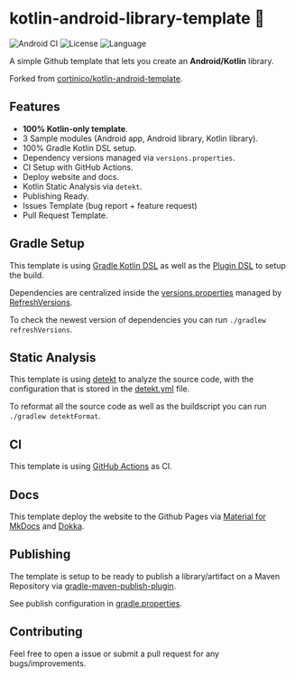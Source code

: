 # kotlin-android-library-template 🤖

![Android CI](https://github.com/lcdsmao/kotlin-android-template/workflows/Android%20CI/badge.svg) ![License](https://img.shields.io/github/license/cortinico/kotlin-android-template.svg) ![Language](https://img.shields.io/github/languages/top/cortinico/kotlin-android-template?color=blue&logo=kotlin)

A simple Github template that lets you create an **Android/Kotlin** library.

Forked from [cortinico/kotlin-android-template](https://github.com/cortinico/kotlin-android-template).

## Features

- **100% Kotlin-only template**.
- 3 Sample modules (Android app, Android library, Kotlin library).
- 100% Gradle Kotlin DSL setup.
- Dependency versions managed via `versions.properties`.
- CI Setup with GitHub Actions.
- Deploy website and docs.
- Kotlin Static Analysis via `detekt`.
- Publishing Ready.
- Issues Template (bug report + feature request)
- Pull Request Template.

## Gradle Setup

This template is using [Gradle Kotlin DSL](https://docs.gradle.org/current/userguide/kotlin_dsl.html) as well as the [Plugin DSL](https://docs.gradle.org/current/userguide/plugins.html#sec:plugins_block) to setup the build.

Dependencies are centralized inside the [versions.properties](versions.properties) managed by [RefreshVersions](https://github.com/jmfayard/refreshVersions).

To check the newest version of dependencies you can run `./gradlew refreshVersions`.

## Static Analysis

This template is using [detekt](https://github.com/arturbosch/detekt) to analyze the source code, with the configuration that is stored in the [detekt.yml](config/detekt/detekt.yml) file.

To reformat all the source code as well as the buildscript you can run `./gradlew detektFormat`.

## CI

This template is using [GitHub Actions](https://github.com/lcdsmao/kotlin-android-template/actions) as CI.

## Docs

This template deploy the website to the Github Pages via [Material for MkDocs](https://github.com/squidfunk/mkdocs-material) and [Dokka](https://github.com/Kotlin/dokka).

## Publishing

The template is setup to be ready to publish a library/artifact on a Maven Repository 
via [gradle-maven-publish-plugin](https://github.com/vanniktech/gradle-maven-publish-plugin).

See publish configuration in [gradle.properties](gradle.properties).

## Contributing

Feel free to open a issue or submit a pull request for any bugs/improvements.
